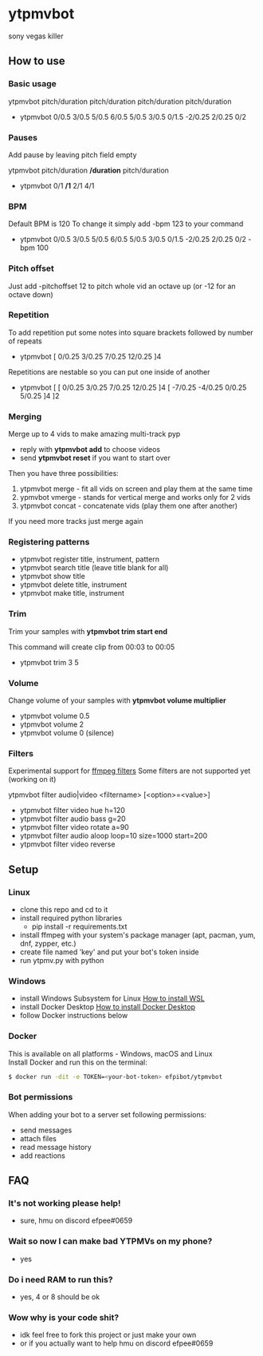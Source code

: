 # ytpmvbot
sony vegas killer

## How to use

### Basic usage
ytpmvbot pitch/duration pitch/duration pitch/duration pitch/duration

- ytpmvbot 0/0.5 3/0.5 5/0.5 6/0.5 5/0.5 3/0.5 0/1.5 -2/0.25 2/0.25 0/2

### Pauses
Add pause by leaving pitch field empty

ytpmvbot pitch/duration **/duration** pitch/duration

- ytpmvbot 0/1 **/1** 2/1 4/1

### BPM
Default BPM is 120
To change it simply add -bpm 123 to your command
- ytpmvbot 0/0.5 3/0.5 5/0.5 6/0.5 5/0.5 3/0.5 0/1.5 -2/0.25 2/0.25 0/2 -bpm 100

### Pitch offset
Just add -pitchoffset 12 to pitch whole vid an octave up (or -12 for an octave down)

### Repetition
To add repetition put some notes into square brackets followed by number of repeats
- ytpmvbot [ 0/0.25 3/0.25 7/0.25 12/0.25 ]4

Repetitions are nestable so you can put one inside of another
- ytpmvbot [ [ 0/0.25 3/0.25 7/0.25 12/0.25 ]4 [ -7/0.25 -4/0.25 0/0.25 5/0.25 ]4 ]2

### Merging
Merge up to 4 vids to make amazing multi-track pyp

- reply with **ytpmvbot add** to choose videos
- send **ytpmvbot reset** if you want to start over

Then you have three possibilities:
1) ytpmvbot merge - fit all vids on screen and play them at the same time
2) ypmvbot vmerge - stands for vertical merge and works only for 2 vids
3) ytpmvbot concat - concatenate vids (play them one after another)

If you need more tracks just merge again

### Registering patterns
- ytpmvbot register title, instrument, pattern
- ytpmvbot search title (leave title blank for all)
- ytpmvbot show title
- ytpmvbot delete title, instrument
- ytpmvbot make title, instrument

### Trim
Trim your samples with **ytpmvbot trim start end**

This command will create clip from 00:03 to 00:05
- ytpmvbot trim 3 5

### Volume
Change volume of your samples with **ytpmvbot volume multiplier**
- ytpmvbot volume 0.5
- ytpmvbot volume 2
- ytpmvbot volume 0 (silence)

### Filters
Experimental support for [ffmpeg filters](https://ffmpeg.org/ffmpeg-filters.html)
Some filters are not supported yet (working on it)

ytpmvbot filter audio|video \<filtername\> [\<option\>=\<value\>]

- ytpmvbot filter video hue h=120
- ytpmvbot filter audio bass g=20
- ytpmvbot filter video rotate a=90
- ytpmvbot filter audio aloop loop=10 size=1000 start=200
- ytpmvbot filter video reverse

## Setup
### Linux
- clone this repo and cd to it  
- install required python libraries
  - pip install -r requirements.txt
- install ffmpeg with your system's package manager (apt, pacman, yum, dnf, zypper, etc.)
- create file named 'key' and put your bot's token inside
- run ytpmv.py with python
### Windows
- install Windows Subsystem for Linux [How to install WSL](https://docs.microsoft.com/en-us/windows/wsl/install-win10)  
- install Docker Desktop  [How to install Docker Desktop](https://docs.docker.com/docker-for-windows/install/)
- follow Docker instructions below
### Docker
This is available on all platforms - Windows, macOS and Linux  
Install Docker and run this on the terminal:
```bash
$ docker run -dit -e TOKEN=<your-bot-token> efpibot/ytpmvbot
```
### Bot permissions
When adding your bot to a server set following permissions:
  - send messages
  - attach files
  - read message history
  - add reactions
## FAQ
### It's not working please help!
- sure, hmu on discord efpee#0659
### Wait so now I can make bad YTPMVs on my phone?
- yes
### Do i need RAM to run this?
- yes, 4 or 8 should be ok
### Wow why is your code shit?
- idk feel free to fork this project or just make your own
- or if you actually want to help hmu on discord efpee#0659

